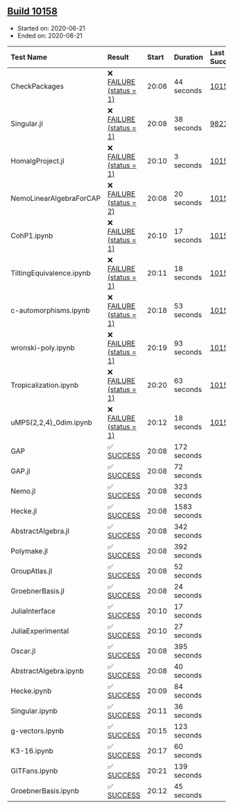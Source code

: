 ## [Build 10158](https://oscarci.mathematik.uni-kl.de/job/oscar/10158/)

* Started on: 2020-06-21
* Ended on: 2020-06-21

| Test Name    | Result | Start | Duration | Last Success | First Failure |
|:-------------|:-------|:------|:---------|:-------------|:--------------|
| CheckPackages | ❌ [FAILURE (status = 1)](https://oscarci.mathematik.uni-kl.de/job/oscar/10158/artifact/logs/build-10158/CheckPackages.log) | 20:08 | 44 seconds | [10157](https://oscarci.mathematik.uni-kl.de/job/oscar/10157/) | [10158](https://oscarci.mathematik.uni-kl.de/job/oscar/10158/) |
| Singular.jl | ❌ [FAILURE (status = 1)](https://oscarci.mathematik.uni-kl.de/job/oscar/10158/artifact/logs/build-10158/Singular.jl.log) | 20:08 | 38 seconds | [9821](https://oscarci.mathematik.uni-kl.de/job/oscar/9821/) | [9822](https://oscarci.mathematik.uni-kl.de/job/oscar/9822/) |
| HomalgProject.jl | ❌ [FAILURE (status = 1)](https://oscarci.mathematik.uni-kl.de/job/oscar/10158/artifact/logs/build-10158/HomalgProject.jl.log) | 20:10 | 3 seconds | [10157](https://oscarci.mathematik.uni-kl.de/job/oscar/10157/) | [10158](https://oscarci.mathematik.uni-kl.de/job/oscar/10158/) |
| NemoLinearAlgebraForCAP | ❌ [FAILURE (status = 2)](https://oscarci.mathematik.uni-kl.de/job/oscar/10158/artifact/logs/build-10158/NemoLinearAlgebraForCAP.log) | 20:08 | 20 seconds | [10157](https://oscarci.mathematik.uni-kl.de/job/oscar/10157/) | [10158](https://oscarci.mathematik.uni-kl.de/job/oscar/10158/) |
| CohP1.ipynb | ❌ [FAILURE (status = 1)](https://oscarci.mathematik.uni-kl.de/job/oscar/10158/artifact/logs/build-10158/CohP1.ipynb.log) | 20:10 | 17 seconds | [10157](https://oscarci.mathematik.uni-kl.de/job/oscar/10157/) | [10158](https://oscarci.mathematik.uni-kl.de/job/oscar/10158/) |
| TiltingEquivalence.ipynb | ❌ [FAILURE (status = 1)](https://oscarci.mathematik.uni-kl.de/job/oscar/10158/artifact/logs/build-10158/TiltingEquivalence.ipynb.log) | 20:11 | 18 seconds | [10157](https://oscarci.mathematik.uni-kl.de/job/oscar/10157/) | [10158](https://oscarci.mathematik.uni-kl.de/job/oscar/10158/) |
| c-automorphisms.ipynb | ❌ [FAILURE (status = 1)](https://oscarci.mathematik.uni-kl.de/job/oscar/10158/artifact/logs/build-10158/c-automorphisms.ipynb.log) | 20:18 | 53 seconds | [10156](https://oscarci.mathematik.uni-kl.de/job/oscar/10156/) | [10157](https://oscarci.mathematik.uni-kl.de/job/oscar/10157/) |
| wronski-poly.ipynb | ❌ [FAILURE (status = 1)](https://oscarci.mathematik.uni-kl.de/job/oscar/10158/artifact/logs/build-10158/wronski-poly.ipynb.log) | 20:19 | 93 seconds | [10156](https://oscarci.mathematik.uni-kl.de/job/oscar/10156/) | [10157](https://oscarci.mathematik.uni-kl.de/job/oscar/10157/) |
| Tropicalization.ipynb | ❌ [FAILURE (status = 1)](https://oscarci.mathematik.uni-kl.de/job/oscar/10158/artifact/logs/build-10158/Tropicalization.ipynb.log) | 20:20 | 63 seconds | [10154](https://oscarci.mathematik.uni-kl.de/job/oscar/10154/) | [10155](https://oscarci.mathematik.uni-kl.de/job/oscar/10155/) |
| uMPS(2,2,4)_0dim.ipynb | ❌ [FAILURE (status = 1)](https://oscarci.mathematik.uni-kl.de/job/oscar/10158/artifact/logs/build-10158/uMPS-2-2-4-_0dim.ipynb.log) | 20:12 | 18 seconds | [10157](https://oscarci.mathematik.uni-kl.de/job/oscar/10157/) | [10158](https://oscarci.mathematik.uni-kl.de/job/oscar/10158/) |
| GAP | ✅ [SUCCESS](https://oscarci.mathematik.uni-kl.de/job/oscar/10158/artifact/logs/build-10158/GAP.log) | 20:08 | 172 seconds |  |  |
| GAP.jl | ✅ [SUCCESS](https://oscarci.mathematik.uni-kl.de/job/oscar/10158/artifact/logs/build-10158/GAP.jl.log) | 20:08 | 72 seconds |  |  |
| Nemo.jl | ✅ [SUCCESS](https://oscarci.mathematik.uni-kl.de/job/oscar/10158/artifact/logs/build-10158/Nemo.jl.log) | 20:08 | 323 seconds |  |  |
| Hecke.jl | ✅ [SUCCESS](https://oscarci.mathematik.uni-kl.de/job/oscar/10158/artifact/logs/build-10158/Hecke.jl.log) | 20:08 | 1583 seconds |  |  |
| AbstractAlgebra.jl | ✅ [SUCCESS](https://oscarci.mathematik.uni-kl.de/job/oscar/10158/artifact/logs/build-10158/AbstractAlgebra.jl.log) | 20:08 | 342 seconds |  |  |
| Polymake.jl | ✅ [SUCCESS](https://oscarci.mathematik.uni-kl.de/job/oscar/10158/artifact/logs/build-10158/Polymake.jl.log) | 20:08 | 392 seconds |  |  |
| GroupAtlas.jl | ✅ [SUCCESS](https://oscarci.mathematik.uni-kl.de/job/oscar/10158/artifact/logs/build-10158/GroupAtlas.jl.log) | 20:08 | 52 seconds |  |  |
| GroebnerBasis.jl | ✅ [SUCCESS](https://oscarci.mathematik.uni-kl.de/job/oscar/10158/artifact/logs/build-10158/GroebnerBasis.jl.log) | 20:08 | 24 seconds |  |  |
| JuliaInterface | ✅ [SUCCESS](https://oscarci.mathematik.uni-kl.de/job/oscar/10158/artifact/logs/build-10158/JuliaInterface.log) | 20:10 | 17 seconds |  |  |
| JuliaExperimental | ✅ [SUCCESS](https://oscarci.mathematik.uni-kl.de/job/oscar/10158/artifact/logs/build-10158/JuliaExperimental.log) | 20:10 | 27 seconds |  |  |
| Oscar.jl | ✅ [SUCCESS](https://oscarci.mathematik.uni-kl.de/job/oscar/10158/artifact/logs/build-10158/Oscar.jl.log) | 20:08 | 395 seconds |  |  |
| AbstractAlgebra.ipynb | ✅ [SUCCESS](https://oscarci.mathematik.uni-kl.de/job/oscar/10158/artifact/logs/build-10158/AbstractAlgebra.ipynb.log) | 20:08 | 40 seconds |  |  |
| Hecke.ipynb | ✅ [SUCCESS](https://oscarci.mathematik.uni-kl.de/job/oscar/10158/artifact/logs/build-10158/Hecke.ipynb.log) | 20:09 | 84 seconds |  |  |
| Singular.ipynb | ✅ [SUCCESS](https://oscarci.mathematik.uni-kl.de/job/oscar/10158/artifact/logs/build-10158/Singular.ipynb.log) | 20:11 | 36 seconds |  |  |
| g-vectors.ipynb | ✅ [SUCCESS](https://oscarci.mathematik.uni-kl.de/job/oscar/10158/artifact/logs/build-10158/g-vectors.ipynb.log) | 20:15 | 123 seconds |  |  |
| K3-16.ipynb | ✅ [SUCCESS](https://oscarci.mathematik.uni-kl.de/job/oscar/10158/artifact/logs/build-10158/K3-16.ipynb.log) | 20:17 | 60 seconds |  |  |
| GITFans.ipynb | ✅ [SUCCESS](https://oscarci.mathematik.uni-kl.de/job/oscar/10158/artifact/logs/build-10158/GITFans.ipynb.log) | 20:21 | 139 seconds |  |  |
| GroebnerBasis.ipynb | ✅ [SUCCESS](https://oscarci.mathematik.uni-kl.de/job/oscar/10158/artifact/logs/build-10158/GroebnerBasis.ipynb.log) | 20:12 | 45 seconds |  |  |
